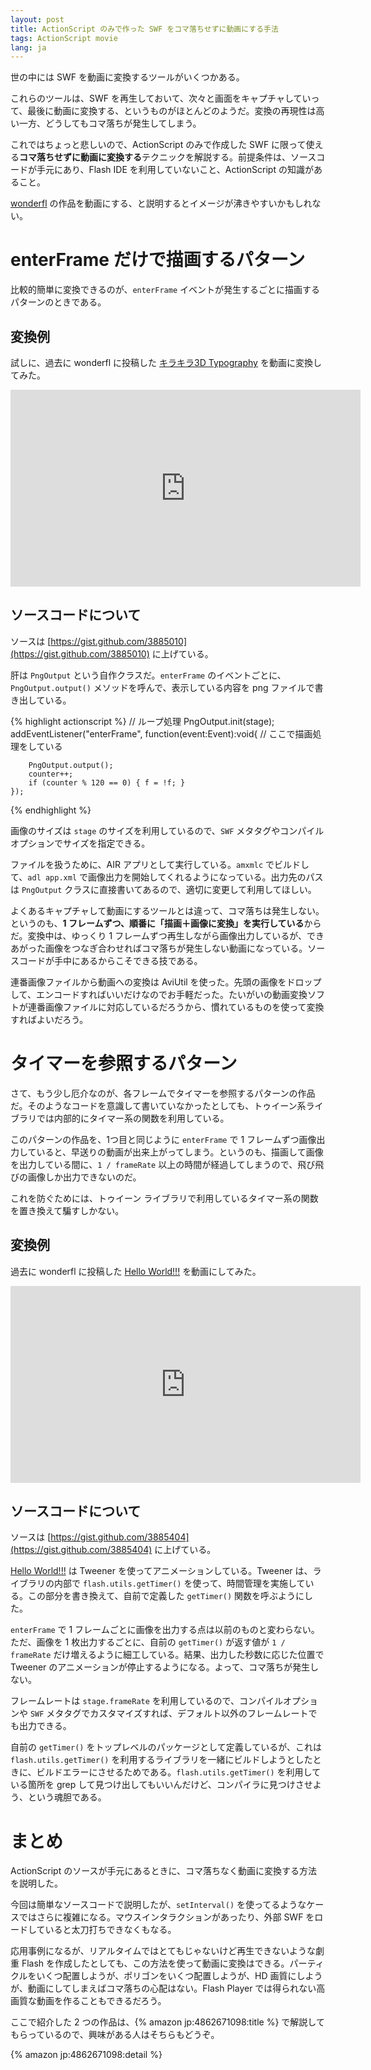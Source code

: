 ```yaml
---
layout: post
title: ActionScript のみで作った SWF をコマ落ちせずに動画にする手法
tags: ActionScript movie
lang: ja
---
```

世の中には SWF を動画に変換するツールがいくつかある。

これらのツールは、SWF を再生しておいて、次々と画面をキャプチャしていって、最後に動画に変換する、というものがほとんどのようだ。変換の再現性は高い一方、どうしてもコマ落ちが発生してしまう。

これではちょっと悲しいので、ActionScript のみで作成した SWF に限って使える**コマ落ちせずに動画に変換する**テクニックを解説する。前提条件は、ソースコードが手元にあり、Flash IDE を利用していないこと、ActionScript の知識があること。

[wonderfl](http://wonderfl.net/) の作品を動画にする、と説明するとイメージが沸きやすいかもしれない。


enterFrame だけで描画するパターン
=================================

比較的簡単に変換できるのが、`enterFrame` イベントが発生するごとに描画するパターンのときである。


変換例
------

試しに、過去に wonderfl に投稿した [キラキラ3D Typography](http://wonderfl.net/c/mnwo/) を動画に変換してみた。

<iframe width="560" height="315" src="http://www.youtube.com/embed/2tm9okNtkOg" frameborder="0" allowfullscreen></iframe>

ソースコードについて
--------------------

ソースは [https://gist.github.com/3885010](https://gist.github.com/3885010) に上げている。

肝は `PngOutput` という自作クラスだ。`enterFrame` のイベントごとに、`PngOutput.output()` メソッドを呼んで、表示している内容を png ファイルで書き出している。

{% highlight actionscript %}
    // ループ処理
    PngOutput.init(stage);
    addEventListener("enterFrame", function(event:Event):void{
        // ここで描画処理をしている

        PngOutput.output();
        counter++;
        if (counter % 120 == 0) { f = !f; }
    });
{% endhighlight %}

画像のサイズは `stage` のサイズを利用しているので、`SWF` メタタグやコンパイルオプションでサイズを指定できる。

ファイルを扱うために、AIR アプリとして実行している。`amxmlc` でビルドして、`adl app.xml` で画像出力を開始してくれるようになっている。出力先のパスは `PngOutput` クラスに直接書いてあるので、適切に変更して利用してほしい。

よくあるキャプチャして動画にするツールとは違って、コマ落ちは発生しない。というのも、**1 フレームずつ、順番に「描画＋画像に変換」を実行している**からだ。変換中は、ゆっくり 1 フレームずつ再生しながら画像出力しているが、できあがった画像をつなぎ合わせればコマ落ちが発生しない動画になっている。ソースコードが手中にあるからこそできる技である。

連番画像ファイルから動画への変換は AviUtil を使った。先頭の画像をドロップして、エンコードすればいいだけなのでお手軽だった。たいがいの動画変換ソフトが連番画像ファイルに対応しているだろうから、慣れているものを使って変換すればよいだろう。


タイマーを参照するパターン
==========================

さて、もう少し厄介なのが、各フレームでタイマーを参照するパターンの作品だ。そのようなコードを意識して書いていなかったとしても、トゥイーン系ライブラリでは内部的にタイマー系の関数を利用している。

このパターンの作品を、1つ目と同じように `enterFrame` で 1 フレームずつ画像出力していると、早送りの動画が出来上がってしまう。というのも、描画して画像を出力している間に、`1 / frameRate` 以上の時間が経過してしまうので、飛び飛びの画像しか出力できないのだ。

これを防ぐためには、トゥイーン ライブラリで利用しているタイマー系の関数を置き換えて騙すしかない。


変換例
------

過去に wonderfl に投稿した [Hello World!!!](http://wonderfl.net/c/nCFQ) を動画にしてみた。

<iframe width="560" height="315" src="http://www.youtube.com/embed/nI-u_XPbCTw" frameborder="0" allowfullscreen></iframe>


ソースコードについて
--------------------

ソースは [https://gist.github.com/3885404](https://gist.github.com/3885404) に上げている。

[Hello World!!!](http://wonderfl.net/c/nCFQ) は Tweener を使ってアニメーションしている。Tweener は、ライブラリの内部で `flash.utils.getTimer()` を使って、時間管理を実施している。この部分を書き換えて、自前で定義した `getTimer()` 関数を呼ぶようにした。

`enterFrame` で 1 フレームごとに画像を出力する点は以前のものと変わらない。ただ、画像を 1 枚出力するごとに、自前の `getTimer()` が返す値が `1 / frameRate` だけ増えるように細工している。結果、出力した秒数に応じた位置で Tweener のアニメーションが停止するようになる。よって、コマ落ちが発生しない。

フレームレートは `stage.frameRate` を利用しているので、コンパイルオプションや `SWF` メタタグでカスタマイズすれば、デフォルト以外のフレームレートでも出力できる。

自前の `getTimer()` をトップレベルのパッケージとして定義しているが、これは `flash.utils.getTimer()` を利用するライブラリを一緒にビルドしようとしたときに、ビルドエラーにさせるためである。`flash.utils.getTimer()` を利用している箇所を grep して見つけ出してもいいんだけど、コンパイラに見つけさせよう、という魂胆である。


まとめ
======

ActionScript のソースが手元にあるときに、コマ落ちなく動画に変換する方法を説明した。

今回は簡単なソースコードで説明したが、`setInterval()` を使ってるようなケースではさらに複雑になる。マウスインタラクションがあったり、外部 SWF をロードしていると太刀打ちできなくもなる。

応用事例になるが、リアルタイムではとてもじゃないけど再生できないような劇重 Flash を作成したとしても、この方法を使って動画に変換はできる。パーティクルをいくつ配置しようが、ポリゴンをいくつ配置しようが、HD 画質にしようが、動画にしてしまえばコマ落ちの心配はない。Flash Player では得られない高画質な動画を作ることもできるだろう。

ここで紹介した 2 つの作品は、{% amazon jp:4862671098:title %} で解説してもらっているので、興味がある人はそちらもどうぞ。

{% amazon jp:4862671098:detail %}
